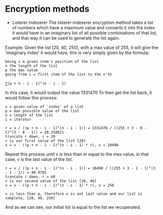 # Encryption methods

- Listerer indexerer
The listerer indexerer encryption method takes a list of numbers which have a maximum value and converts it into the index it would have in an imaginary list of all possible combinations of that list, and that way it can be used to generate the list again.

Example:
  Given the list [20, 40, 250], with a max value of 255, it will give the 'imaginary index' it would have, this is very simply given by the formula:
    
    being i a given item's position of the list
    n the length of the list
    p the max value
    going from i = first item of the list to the n'th
    
    ⅀(p + n - i - 1)^(n - i - 1)
    
  In this case, it would output the value 1331470
  To then get the list back, it would follow this process:
  
    v = given value of 'index' of a list
    p = max possible value of the list
    n = length of the list
    i = iterator
    
    r = v / ((p + n - i - 1)^(n - i - 1)) = 1331470 / ((255 + 3 - 0 - 1)^(3 - 0 - 1)) = 20.158821
    truncate r down, r = 20
    r is our first value of the list [20]
    v = v - ((p + n - i - 1)^(n - i - 1) * r), v = 10490
  
  Repeat this process until v is less than or equal to the max value, in that case, v is the last value of the list.

    r = v / ((p + n - i - 1)^(n - i - 1)) = 10490 / ((255 + 3 - 1 - 1)^(3 - 1 - 1)) = 40.9765
    truncate r down, r = 40
    r is our second value of the list [20, 40]
    v = v - ((p + n - i - 1)^(n - i - 1) * r), v = 250

    v is less than p, therefore v is out last value and our list is complete, [20, 40, 250]

  And as we can see, our initial list is equal to the list we recuperated.
